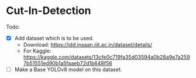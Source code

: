 # Cut-In-Detection
Todo:
  - [x] Add dataset which is to be used.
    - Download: https://idd.insaan.iiit.ac.in/dataset/details/
    - For Kaggle: https://kaggle.com/datasets/13cfe0c719fa35d03594a0b28a9e7a2597b51551ed90b1a5faaeb72d1b648f56
  - [ ] Make a Base YOLOv8 model on this dataset.
